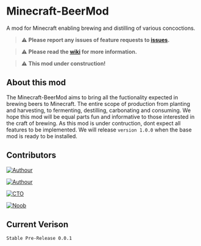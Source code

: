 # Minecraft-BeerMod

A mod for Minecraft enabling brewing and distilling of various concoctions. 

> :warning: **Please report any issues of feature requests to [issues](https://github.com/ChristopherLyon/Minecraft-BeerMod/issues).**


> :warning: **Please read the [wiki](https://github.com/ChristopherLyon/Minecraft-BeerMod/wiki) for more information.**

> :warning: **This mod under construction!**


## About this mod



The Minecraft-BeerMod aims to bring all the fuctionality expected in brewing beers to Minecraft. The entire scope of production from planting and harvesting, to fermenting, destilling, carbonating and consuming. We hope this mod will be equal parts fun and informative to those interested in the craft of brewing. As this mod is under contruction, dont expect all features to be implemented. We will release `version 1.0.0` when the base mod is ready to be installed.


## Contributors


[![Authour](https://img.shields.io/badge/Author-Aksel%20Tr%C3%B8an-blue)](https://github.com/AkselTroan)

[![Authour](https://img.shields.io/badge/Author-Christopher%20Lyon-blue)](https://github.com/ChristopherLyon)

[![CTO](https://img.shields.io/badge/CTO-Alexander%20Lyon-red)](https://github.com/arlyon)

[![Noob](https://img.shields.io/badge/Noob-Benjamin%20Lyon-pink)](https://github.com/Benjamin-Lyon)


## Current Verison
`Stable Pre-Release 0.0.1`
